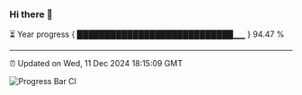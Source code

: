### Hi there 👋

⏳ Year progress { ████████████████████████████▁▁ } 94.47 %

---

⏰ Updated on Wed, 11 Dec 2024 18:15:09 GMT

![Progress Bar CI](https://github.com/Shyam-Makwana/GitHub-Actions-Demo/workflows/Progress%20Bar%20CI/badge.svg)
